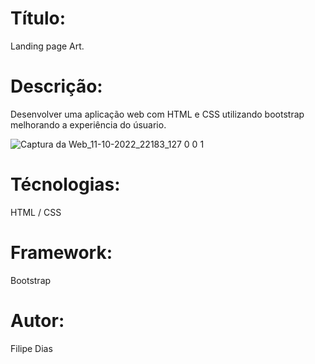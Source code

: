 # Título: 
Landing page Art.

# Descrição: 
Desenvolver uma aplicação web com HTML e CSS utilizando bootstrap melhorando a experiência do úsuario.

![Captura da Web_11-10-2022_22183_127 0 0 1](https://user-images.githubusercontent.com/97606816/195226978-0524bb4c-0104-4596-9374-71f6ce843c43.jpeg)

# Técnologias:

HTML / CSS 

# Framework:

Bootstrap

# Autor: 

Filipe Dias
